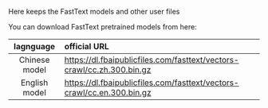 Here keeps the FastText models and other user files

You can download FastText pretrained models from here:

| lagnguage | official URL |
| :-: | :- |
| Chinese model | https://dl.fbaipublicfiles.com/fasttext/vectors-crawl/cc.zh.300.bin.gz |
| English model | https://dl.fbaipublicfiles.com/fasttext/vectors-crawl/cc.en.300.bin.gz |
